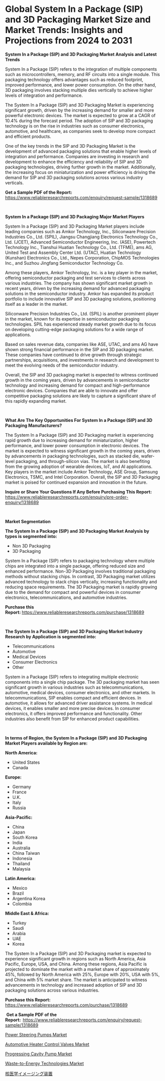 <p><h1>Global System In a Package (SIP) and 3D Packaging Market Size and Market Trends: Insights and Projections from 2024 to 2031</h1></p><p><strong>System In a Package (SIP) and 3D Packaging Market Analysis and Latest Trends</strong></p>
<p><p>System In a Package (SIP) refers to the integration of multiple components such as microcontrollers, memory, and RF circuits into a single module. This packaging technology offers advantages such as reduced footprint, improved performance, and lower power consumption. On the other hand, 3D packaging involves stacking multiple dies vertically to achieve higher levels of integration and performance.</p><p>The System In a Package (SIP) and 3D Packaging Market is experiencing significant growth, driven by the increasing demand for smaller and more powerful electronic devices. The market is expected to grow at a CAGR of 10.4% during the forecast period. The adoption of SIP and 3D packaging technology is on the rise in industries such as consumer electronics, automotive, and healthcare, as companies seek to develop more compact and efficient products.</p><p>One of the key trends in the SIP and 3D Packaging Market is the development of advanced packaging solutions that enable higher levels of integration and performance. Companies are investing in research and development to enhance the efficiency and reliability of SIP and 3D packaging technologies, driving further growth in the market. Additionally, the increasing focus on miniaturization and power efficiency is driving the demand for SIP and 3D packaging solutions across various industry verticals.</p></p>
<p><strong>Get a Sample PDF of the Report:&nbsp;</strong> <a href="https://www.reliableresearchreports.com/enquiry/request-sample/1318689">https://www.reliableresearchreports.com/enquiry/request-sample/1318689</a></p>
<p>&nbsp;</p>
<p><strong>System In a Package (SIP) and 3D Packaging Major Market Players</strong></p>
<p><p>System In a Package (SIP) and 3D Packaging Market players include leading companies such as Amkor Technology, Inc., Siliconware Precision Industries Co., Ltd. (SPIL), Jiangsu Changjiang Electronics Technology Co., Ltd. (JCET), Advanced Semiconductor Engineering, Inc. (ASE), Powertech Technology Inc., Tianshui Huatian Technology Co., Ltd. (TFME), ams AG, United Test and Assembly Center Ltd. (UTAC), Huatian Technology (Kunshan) Electronics Co., Ltd., Nepes Corporation, ChipMOS Technologies Inc., and Suzhou Jingfang Semiconductor Technology Co.</p><p>Among these players, Amkor Technology, Inc. is a key player in the market, offering semiconductor packaging and test services to clients across various industries. The company has shown significant market growth in recent years, driven by the increasing demand for advanced packaging solutions in the semiconductor industry. Amkor has expanded its product portfolio to include innovative SIP and 3D packaging solutions, positioning itself as a leader in the market.</p><p>Siliconware Precision Industries Co., Ltd. (SPIL) is another prominent player in the market, known for its expertise in semiconductor packaging technologies. SPIL has experienced steady market growth due to its focus on developing cutting-edge packaging solutions for a wide range of applications.</p><p>Based on sales revenue data, companies like ASE, UTAC, and ams AG have shown strong financial performance in the SIP and 3D packaging market. These companies have continued to drive growth through strategic partnerships, acquisitions, and investments in research and development to meet the evolving needs of the semiconductor industry.</p><p>Overall, the SIP and 3D packaging market is expected to witness continued growth in the coming years, driven by advancements in semiconductor technology and increasing demand for compact and high-performance electronic devices. Companies that are able to innovate and offer competitive packaging solutions are likely to capture a significant share of this rapidly expanding market.</p></p>
<p>&nbsp;</p>
<p><strong>What Are The Key Opportunities For System In a Package (SIP) and 3D Packaging Manufacturers?</strong></p>
<p><p>The System In a Package (SIP) and 3D Packaging market is experiencing rapid growth due to increasing demand for miniaturization, higher performance, and lower power consumption in electronic devices. The market is expected to witness significant growth in the coming years, driven by advancements in packaging technologies, such as stacked die, wafer-level packaging, and through-silicon vias. The market is also benefiting from the growing adoption of wearable devices, IoT, and AI applications. Key players in the market include Amkor Technology, ASE Group, Samsung Electronics, TSMC, and Intel Corporation. Overall, the SIP and 3D Packaging market is poised for continued expansion and innovation in the future.</p></p>
<p><strong>Inquire or Share Your Questions If Any Before Purchasing This Report:</strong> <a href="https://www.reliableresearchreports.com/enquiry/pre-order-enquiry/1318689">https://www.reliableresearchreports.com/enquiry/pre-order-enquiry/1318689</a></p>
<p>&nbsp;</p>
<p><strong>Market Segmentation</strong></p>
<p><strong>The System In a Package (SIP) and 3D Packaging Market Analysis by types is segmented into:</strong></p>
<p><ul><li>Non 3D Packaging</li><li>3D Packaging</li></ul></p>
<p><p>System In a Package (SIP) refers to packaging technology where multiple chips are integrated into a single package, offering reduced size and enhanced performance. Non-3D Packaging involves traditional packaging methods without stacking chips. In contrast, 3D Packaging market utilizes advanced technology to stack chips vertically, increasing functionality and reducing space requirements. The 3D Packaging market is rapidly growing due to the demand for compact and powerful devices in consumer electronics, telecommunications, and automotive industries.</p></p>
<p><strong>Purchase this Report:&nbsp;</strong><a href="https://www.reliableresearchreports.com/purchase/1318689">https://www.reliableresearchreports.com/purchase/1318689</a></p>
<p>&nbsp;</p>
<p><strong>The System In a Package (SIP) and 3D Packaging Market Industry Research by Application is segmented into:</strong></p>
<p><ul><li>Telecommunications</li><li>Automotive</li><li>Medical Devices</li><li>Consumer Electronics</li><li>Other</li></ul></p>
<p><p>System in a Package (SIP) refers to integrating multiple electronic components into a single chip package. The 3D packaging market has seen significant growth in various industries such as telecommunications, automotive, medical devices, consumer electronics, and other markets. In telecommunications, SIP enables compact and efficient devices. In automotive, it allows for advanced driver assistance systems. In medical devices, it enables smaller and more precise devices. In consumer electronics, it offers improved performance and functionality. Other industries also benefit from SIP for enhanced product capabilities.</p></p>
<p>&nbsp;</p>
<p><strong>In terms of Region, the System In a Package (SIP) and 3D Packaging Market Players available by Region are:</strong></p>
<p>
    <p> <strong> North America: </strong>
        <ul>
            <li>United States</li>
            <li>Canada</li>
        </ul>
        </p> 
    <p> <strong> Europe: </strong>
        <ul>
            <li>Germany</li>
            <li>France</li>
            <li>U.K.</li>
            <li>Italy</li>
            <li>Russia</li>
        </ul>
        </p> 
    <p> <strong> Asia-Pacific: </strong>
        <ul>
            <li>China</li>
            <li>Japan</li>
            <li>South Korea</li>
            <li>India</li>
            <li>Australia</li>
            <li>China Taiwan</li>
            <li>Indonesia</li>
            <li>Thailand</li>
            <li>Malaysia</li>
        </ul>
        </p> 
    <p> <strong> Latin America: </strong>
        <ul>
            <li>Mexico</li>
            <li>Brazil</li>
            <li>Argentina Korea</li>
            <li>Colombia</li>
        </ul>
        </p> 
    <p> <strong> Middle East & Africa: </strong>
        <ul>
            <li>Turkey</li>
            <li>Saudi</li>
            <li>Arabia</li>
            <li>UAE</li>
            <li>Korea</li>
        </ul>
    </p>
    </p>
<p><p>The System In a Package (SIP) and 3D Packaging market is expected to experience significant growth in regions such as North America, Asia Pacific, Europe, USA, and China. Among these regions, Asia Pacific is projected to dominate the market with a market share of approximately 45%, followed by North America with 25%, Europe with 20%, USA with 5%, and China with 5% market share. The market is anticipated to witness advancements in technology and increased adoption of SIP and 3D packaging solutions across various industries.</p></p>
<p><strong>Purchase this Report: </strong><a href="https://www.reliableresearchreports.com/purchase/1318689">https://www.reliableresearchreports.com/purchase/1318689</a></p>
<p>&nbsp;<strong>Get a Sample PDF of the Report:&nbsp;&nbsp;</strong><a href="https://www.reliableresearchreports.com/enquiry/request-sample/1318689">https://www.reliableresearchreports.com/enquiry/request-sample/1318689</a></p>
<p><strong></strong></p>
<p><p><a href="https://issuu.com/reportprime-2/docs/power-steering-pumps-market-size-2030.pptx">Power Steering Pumps Market</a></p><p><a href="https://issuu.com/reportprime-2/docs/automotive-heater-control-valves-market-size-2030.">Automotive Heater Control Valves Market</a></p><p><a href="https://www.linkedin.com/pulse/progressing-cavity-pump-market-provides-detailed-segmentation-vuric?trackingId=z0xvHSv7%2FE1%2Brimtj1nFzA%3D%3D">Progressing Cavity Pump Market</a></p><p><a href="https://www.linkedin.com/pulse/global-waste-to-energy-technologies-market-size-trends-insights-wcdzc?trackingId=1etJ9nNwcP3OunBhs%2BxBjQ%3D%3D">Waste-to-Energy Technologies Market</a></p><p><a href="https://github.com/lrlmopnhwd79300/Market-Research-Report-List-1/blob/main/286478814316.md">核医学イメージング装置</a></p></p>